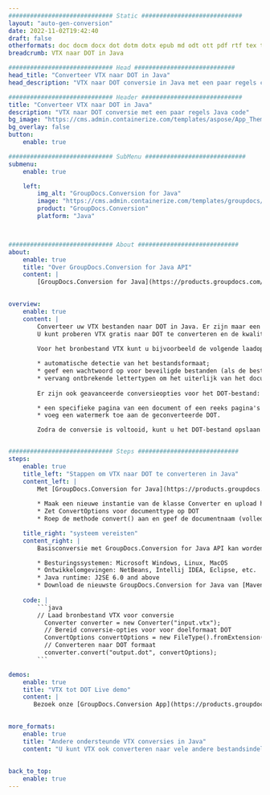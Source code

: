 ```yaml
---
############################# Static ############################
layout: "auto-gen-conversion"
date: 2022-11-02T19:42:40
draft: false
otherformats: doc docm docx dot dotm dotx epub md odt ott pdf rtf tex txt vdx vsdm vsdx vssm vssx vstm vstx vsx vtx xps
breadcrumb: VTX naar DOT in Java

############################# Head ############################
head_title: "Converteer VTX naar DOT in Java"
head_description: "VTX naar DOT conversie in Java met een paar regels code. Converteer meer dan 160 bestandsindelingen met de GroupDocs-documentconversie-API voor Java"

############################# Header ############################
title: "Converteer VTX naar DOT in Java"
description: "VTX naar DOT conversie met een paar regels Java code"
bg_image: "https://cms.admin.containerize.com/templates/aspose/App_Themes/V3/images/bg/header1.png"
bg_overlay: false
button:
    enable: true

############################# SubMenu ############################
submenu:
    enable: true

    left:
        img_alt: "GroupDocs.Conversion for Java"
        image: "https://cms.admin.containerize.com/templates/groupdocs/images/product-logos/90x90-noborder/groupdocs-conversion-java.png"
        product: "GroupDocs.Conversion"
        platform: "Java"



############################# About ############################
about:
    enable: true
    title: "Over GroupDocs.Conversion for Java API"
    content: |
        [GroupDocs.Conversion for Java](https://products.groupdocs.com/conversion/java/) is een geavanceerde conversie-API voor bestandsindelingen voor het converteren tussen populaire afbeeldings- en documentindelingen zoals Microsoft Office, OpenDocument, PDF, HTML, e-mail, CAD. en nog veel meer met slechts een paar regels code. De native API detecteert automatisch de formaten van de originele documenten en biedt veel opties voor het aanpassen van de geconverteerde documenten. Naast de functie om informatie uit een document te extraheren, ondersteunt het standaard ook het cachen van de conversieresultaten naar de lokale schijf. Elk type cacheopslag kan echter worden ondersteund door de juiste interfaces te implementeren - Amazon S3, Dropbox, Google Drive, Windows Azure, Reddis of andere.
    

overview:
    enable: true
    content: |
        Converteer uw VTX bestanden naar DOT in Java. Er zijn maar een paar regels Java code nodig op elk platform naar keuze, zoals Windows, Linux, macOS.
        U kunt proberen VTX gratis naar DOT te converteren en de kwaliteit van de conversieresultaten te evalueren. Naast eenvoudige scripts voor bestandsconversie, kunt u meer geavanceerde opties proberen voor het laden van het VTX-bronbestand en het opslaan van de DOT-uitvoer. 
        
        Voor het bronbestand VTX kunt u bijvoorbeeld de volgende laadopties gebruiken:

        * automatische detectie van het bestandsformaat;
        * geef een wachtwoord op voor beveiligde bestanden (als de bestandsindeling dit ondersteunt);
        * vervang ontbrekende lettertypen om het uiterlijk van het document te behouden.
        
        Er zijn ook geavanceerde conversieopties voor het DOT-bestand:

        * een specifieke pagina van een document of een reeks pagina's converteren;
        * voeg een watermerk toe aan de geconverteerde DOT.

        Zodra de conversie is voltooid, kunt u het DOT-bestand opslaan in uw lokale bestandspad of in opslag van derden, zoals FTP, Amazon S3, Google Drive, Dropbox enz. Let op - om VTX te converteren tot DOT, hoeft u geen extra software te installeren, zoals MS Office, Open Office, Adobe Acrobat Reader etc.


############################# Steps ############################
steps:
    enable: true
    title_left: "Stappen om VTX naar DOT te converteren in Java"
    content_left: |
        Met [GroupDocs.Conversion for Java](https://products.groupdocs.com/conversion/java/) kunnen ontwikkelaars het VTX-bestand eenvoudig converteren naar DOT met een paar regels code.
        
        * Maak een nieuwe instantie van de klasse Converter en upload het bestand VTX met het volledige pad
        * Zet ConvertOptions voor documenttype op DOT
        * Roep de methode convert() aan en geef de documentnaam (volledig pad) en formaat (DOT) door als parameter

    title_right: "systeem vereisten"
    content_right: |
        Basisconversie met GroupDocs.Conversion for Java API kan worden gedaan met slechts een paar regels code. Onze API's worden ondersteund op alle belangrijke platforms en besturingssystemen. Voordat u de onderstaande code uitvoert, moet u ervoor zorgen dat de volgende vereisten op uw systeem zijn geïnstalleerd.

        * Besturingssystemen: Microsoft Windows, Linux, MacOS
        * Ontwikkelomgevingen: NetBeans, Intellij IDEA, Eclipse, etc.
        * Java runtime: J2SE 6.0 and above
        * Download de nieuwste GroupDocs.Conversion for Java van [Maven](https://repository.groupdocs.com/webapp/#/artifacts/browse/tree/General/repo/com/groupdocs/groupdocs-conversion)
         
    code: |
        ```java    
        // Laad bronbestand VTX voor conversie
          Converter converter = new Converter("input.vtx");
          // Bereid conversie-opties voor voor doelformaat DOT
          ConvertOptions convertOptions = new FileType().fromExtension("dot").getConvertOptions();
          // Converteren naar DOT formaat
          converter.convert("output.dot", convertOptions);
        ```

demos:
    enable: true
    title: "VTX tot DOT Live demo"
    content: |
       Bezoek onze [GroupDocs.Conversion App](https://products.groupdocs.app/conversion/family) website en probeer VTX naar DOT conversie nu. De gratis demo heeft de volgende voordelen:
          

more_formats:
    enable: true
    title: "Andere ondersteunde VTX conversies in Java"
    content: "U kunt VTX ook converteren naar vele andere bestandsindelingen. Zie de lijst hieronder."
       
       
back_to_top:
    enable: true
---
```

